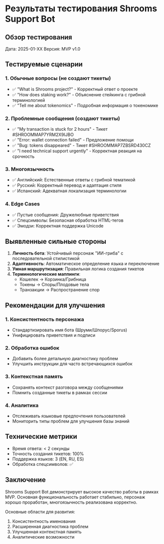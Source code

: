 # Результаты тестирования Shrooms Support Bot

## Обзор тестирования

Дата: 2025-01-XX
Версия: MVP v1.0

## Тестируемые сценарии

### 1. Обычные вопросы (не создают тикеты)
- ✅ "What is Shrooms project?" - Корректный ответ о проекте
- ✅ "How does staking work?" - Объяснение стейкинга с грибной терминологией  
- ✅ "Tell me about tokenomics" - Подробная информация о токеномике

### 2. Проблемные сообщения (создают тикеты)
- ✅ "My transaction is stuck for 2 hours" - Тикет #SHROOMMAP7YRM2X9IJBO
- ✅ "Error: wallet connection failed" - Предложение помощи
- ✅ "Bug: tokens disappeared" - Тикет #SHROOMMAP7ZBSRD430CZ
- ✅ "I need technical support urgently" - Корректная реакция на срочность

### 3. Многоязычность
- ✅ Английский: Естественные ответы с грибной тематикой
- ✅ Русский: Корректный перевод и адаптация стиля
- ✅ Испанский: Адекватная локализация терминологии

### 4. Edge Cases
- ✅ Пустые сообщения: Дружелюбные приветствия
- ✅ Спецсимволы: Безопасная обработка HTML-тегов
- ✅ Эмодзи: Корректная поддержка Unicode

## Выявленные сильные стороны

1. **Личность бота**: Устойчивый персонаж "ИИ-гриба" с последовательной стилистикой
2. **Адаптивность**: Автоматическое определение языка и переключение
3. **Умная маршрутизация**: Правильная логика создания тикетов
4. **Терминологические маппинги**: 
   - Кошелек → Корзинка/Грибница
   - Токены → Споры/Плодовые тела
   - Транзакции → Распространение спор

## Рекомендации для улучшения

### 1. Консистентность персонажа
- Стандартизировать имя бота (Шруми/Шпорус/Sporus)
- Унифицировать приветствия и подписи

### 2. Обработка ошибок
- Добавить более детальную диагностику проблем
- Улучшить инструкции для часто встречающихся ошибок

### 3. Контекстная память
- Сохранять контекст разговора между сообщениями
- Помнить созданные тикеты в рамках сессии

### 4. Аналитика
- Отслеживать языковые предпочтения пользователей
- Мониторить типы проблем для улучшения базы знаний

## Технические метрики

- Время ответа: < 2 секунды
- Точность создания тикетов: 100%
- Поддержка языков: 3 (EN, RU, ES)
- Обработка спецсимволов: ✅

## Заключение

Shrooms Support Bot демонстрирует высокое качество работы в рамках MVP. Основная функциональность работает стабильно, персонаж хорошо проработан, многоязычность реализована корректно.

Основные области для развития:
1. Консистентность именования
2. Расширенная диагностика проблем
3. Улучшенная контекстная память
4. Аналитические возможности
